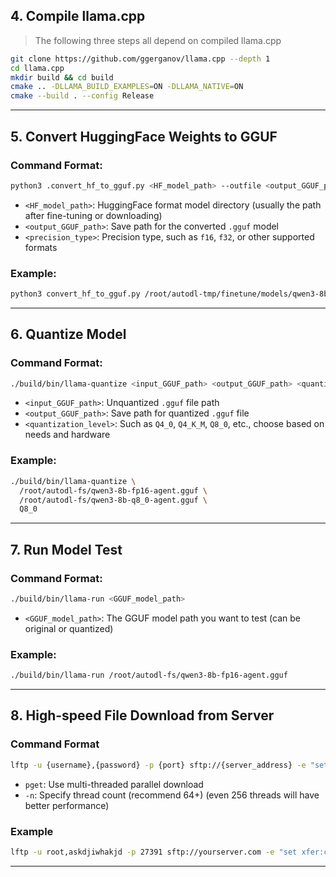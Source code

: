 ## 4. Compile llama.cpp

> The following three steps all depend on compiled llama.cpp

```bash
git clone https://github.com/ggerganov/llama.cpp --depth 1
cd llama.cpp
mkdir build && cd build
cmake .. -DLLAMA_BUILD_EXAMPLES=ON -DLLAMA_NATIVE=ON
cmake --build . --config Release
```

---

## 5. Convert HuggingFace Weights to GGUF

### Command Format:

```bash
python3 .convert_hf_to_gguf.py <HF_model_path> --outfile <output_GGUF_path> --outtype <precision_type>
```

* `<HF_model_path>`: HuggingFace format model directory (usually the path after fine-tuning or downloading)
* `<output_GGUF_path>`: Save path for the converted `.gguf` model
* `<precision_type>`: Precision type, such as `f16`, `f32`, or other supported formats

### Example:

```bash
python3 convert_hf_to_gguf.py /root/autodl-tmp/finetune/models/qwen3-8b-qlora/merged --outfile /root/autodl-fs/qwen3-8b-fp16-agent.gguf --outtype f16
```

---

## 6. Quantize Model

### Command Format:

```bash
./build/bin/llama-quantize <input_GGUF_path> <output_GGUF_path> <quantization_level>
```

* `<input_GGUF_path>`: Unquantized `.gguf` file path
* `<output_GGUF_path>`: Save path for quantized `.gguf` file
* `<quantization_level>`: Such as `Q4_0`, `Q4_K_M`, `Q8_0`, etc., choose based on needs and hardware

### Example:

```bash
./build/bin/llama-quantize \
  /root/autodl-fs/qwen3-8b-fp16-agent.gguf \
  /root/autodl-fs/qwen3-8b-q8_0-agent.gguf \
  Q8_0
```

---

## 7. Run Model Test

### Command Format:

```bash
./build/bin/llama-run <GGUF_model_path>
```

* `<GGUF_model_path>`: The GGUF model path you want to test (can be original or quantized)

### Example:

```bash
./build/bin/llama-run /root/autodl-fs/qwen3-8b-fp16-agent.gguf
```

---
## 8. High-speed File Download from Server

### Command Format
```bash
lftp -u {username},{password} -p {port} sftp://{server_address} -e "set xfer:clobber true; pget -n {thread_count} {server_file_path} -o {local_file_name/path}; bye"
```
* `pget`: Use multi-threaded parallel download
* `-n`: Specify thread count (recommend 64+) (even 256 threads will have better performance)
### Example
```bash
lftp -u root,askdjiwhakjd -p 27391 sftp://yourserver.com -e "set xfer:clobber true; pget -n 256 /root/autodl-fs/qwen3-8b-fp16-agent.gguf -o qwen3-8b-fp16-agent.gguf; bye"
```
---